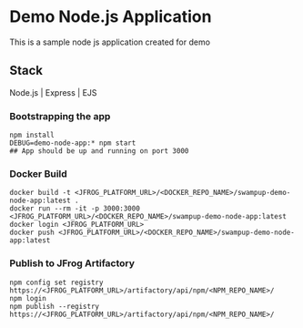 # Demo Node.js Application
This is a sample node js application created for demo

## Stack
Node.js | Express | EJS

### Bootstrapping the app
```
npm install
DEBUG=demo-node-app:* npm start
## App should be up and running on port 3000
```

### Docker Build
```
docker build -t <JFROG_PLATFORM_URL>/<DOCKER_REPO_NAME>/swampup-demo-node-app:latest .
docker run --rm -it -p 3000:3000 <JFROG_PLATFORM_URL>/<DOCKER_REPO_NAME>/swampup-demo-node-app:latest
docker login <JFROG_PLATFORM_URL>
docker push <JFROG_PLATFORM_URL>/<DOCKER_REPO_NAME>/swampup-demo-node-app:latest
```

###  Publish to JFrog Artifactory
```
npm config set registry https://<JFROG_PLATFORM_URL>/artifactory/api/npm/<NPM_REPO_NAME>/
npm login
npm publish --registry https://<JFROG_PLATFORM_URL>/artifactory/api/npm/<NPM_REPO_NAME>/
```